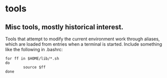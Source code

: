 # tools
## Misc tools, mostly historical interest.

Tools that attempt to modify the current environment work through aliases,
which are loaded from entries when a terminal is started.  Include something
like the following in .bashrc:

```
for ff in $HOME/lib/*.sh
do
        source $ff
done
```
